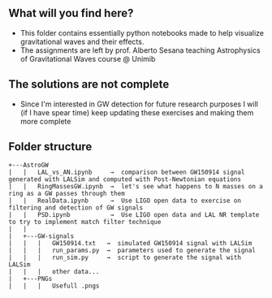## What will you find here?
 - This folder contains essentially python notebooks made to help visualize gravitational waves and their effects.
 - The assignments are left by prof. Alberto Sesana teaching Astrophysics of Gravitational Waves course @ Unimib
## The solutions are not complete 
 - Since I'm interested in GW detection for future research purposes I will (if I have spear time) keep updating these exercises and making them more complete

## Folder structure

```plaintext
+---AstroGW
|   |   LAL_vs_AN.ipynb     →  comparison between GW150914 signal generated with LALSim and computed with Post-Newtonian equations
|   |   RingMassesGW.ipynb  →  let's see what happens to N masses on a ring as a GW passes through them
|   |   RealData.ipynb      →  Use LIGO open data to exercise on filtering and detection of GW signals
|   |   PSD.ipynb           →  Use LIGO open data and LAL NR template to try to implement match filter technique
|   |
|   +---GW-signals
|   |   |   GW150914.txt   →  simulated GW150914 signal with LALSim
|   |   |   run_params.py  →  parameters used to generate the signal
|   |   |   run_sim.py     →  script to generate the signal with LALSim
|   |   |   other data...
|   +---PNGs
|   |   |   Usefull .pngs